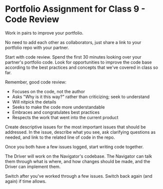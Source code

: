 # Portfolio Assignment for Class 9 - Code Review

Work in pairs to improve your portfolio.

No need to add each other as collaborators, just share a link to your portfolio repo with your partner.

Start with code review. Spend the first 30 minutes looking over your partner's portfolio code. Look for opportunities to improve the code base according to the best practices and concepts that we've covered in class so far.

Remember, good code review:
 - Focuses on the code, not the author
 - Asks "Why is it this way?" rather than criticizing; seek to understand 
 - Will nitpick the details
 - Seeks to make the code more understandable
 - Embraces and congratulates best practices
 - Respects the work that went into the current product

Create descriptive issues for the most important issues that should be addressed. In the issue, describe what you see, ask clarifying questions as needed, and link to the related line of code in the repo.

Once you both have a few issues logged, start writing code together.

The Driver will work on the Navigator's codebase. The Navigator can talk them through what is where, and how changes should be made, and the Driver can implement them.

Switch after you've worked through a few issues. Switch back again (and again) if time allows.
